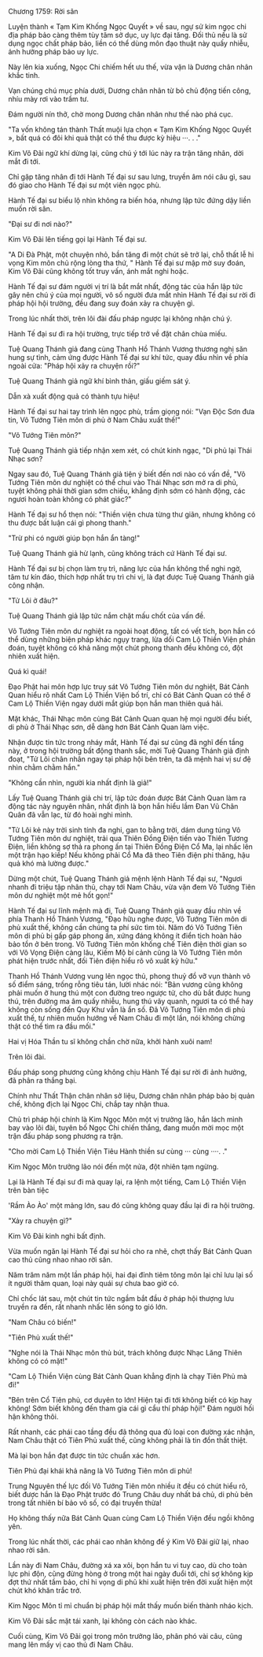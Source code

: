




Chương 1759: Rời sân


Luyện thành « Tạm Kim Khống Ngọc Quyết » về sau, ngự sử kim ngọc chi địa pháp bảo càng thêm tùy tâm sở dục, uy lực đại tăng. Đối thủ nếu là sử dụng ngọc chất pháp bảo, liền có thể dùng môn đạo thuật này quấy nhiễu, ảnh hưởng pháp bảo uy lực.

Này lên kia xuống, Ngọc Chi chiếm hết ưu thế, vừa vặn là Dương chân nhân khắc tinh.

Vạn chúng chú mục phía dưới, Dương chân nhân từ bỏ chủ động tiến công, nhíu mày rơi vào trầm tư.

Đám người nín thở, chờ mong Dương chân nhân như thế nào phá cục.

"Ta vốn không tán thành Thất muội lựa chọn « Tạm Kim Khống Ngọc Quyết », bất quá có đôi khi quả thật có thể thu được kỳ hiệu ···. . ."

Kim Vô Đãi ngữ khí dừng lại, cũng chú ý tới lúc này ra trận tăng nhân, dời mắt đi tới.

Chỉ gặp tăng nhân đi tới Hành Tế đại sư sau lưng, truyền âm nói câu gì, sau đó giao cho Hành Tế đại sư một viên ngọc phù.

Hành Tế đại sư biểu lộ nhìn không ra biến hóa, nhưng lập tức đứng dậy liền muốn rời sân.

"Đại sư đi nơi nào?"

Kim Vô Đãi lên tiếng gọi lại Hành Tế đại sư.

"A Di Đà Phật, một chuyện nhỏ, bần tăng đi một chút sẽ trở lại, chỗ thất lễ hi vọng Kim môn chủ rộng lòng tha thứ, " Hành Tế đại sư mập mờ suy đoán, Kim Vô Đãi cũng không tốt truy vấn, ánh mắt nghi hoặc.

Hành Tế đại sư đám người vị trí là bắt mắt nhất, động tác của hắn lập tức gây nên chú ý của mọi người, vô số người đưa mắt nhìn Hành Tế đại sư rời đi pháp hội hội trường, đều đang suy đoán xảy ra chuyện gì.

Trong lúc nhất thời, trên lôi đài đấu pháp ngược lại không nhận chú ý.

Hành Tế đại sư đi ra hội trường, trực tiếp trở về đặt chân chùa miếu.

Tuệ Quang Thánh giả đang cùng Thanh Hồ Thánh Vương thương nghị săn hung sự tình, cảm ứng được Hành Tế đại sư khí tức, quay đầu nhìn về phía ngoài cửa: "Pháp hội xảy ra chuyện rồi?"

Tuệ Quang Thánh giả ngữ khí bình thản, giấu giếm sát ý.

Dẫn xà xuất động quả có thành tựu hiệu!

Hành Tế đại sư hai tay trình lên ngọc phù, trầm giọng nói: "Vạn Độc Sơn đưa tin, Vô Tướng Tiên môn di phủ ở Nam Châu xuất thế!"

"Vô Tướng Tiên môn?"

Tuệ Quang Thánh giả tiếp nhận xem xét, có chút kinh ngạc, "Di phủ lại Thái Nhạc sơn?

Ngay sau đó, Tuệ Quang Thánh giả tiện ý biết đến nơi nào có vấn đề, "Vô Tướng Tiên môn dư nghiệt có thể chui vào Thái Nhạc sơn mở ra di phủ, tuyệt không phải thời gian sớm chiều, khẳng định sớm có hành động, các ngươi hoàn toàn không có phát giác?"

Hành Tế đại sư hổ thẹn nói: "Thiền viện chưa từng thư giãn, nhưng không có thu được bất luận cái gì phong thanh."

"Trừ phi có người giúp bọn hắn ẩn tàng!"

Tuệ Quang Thánh giả hừ lạnh, cũng không trách cứ Hành Tế đại sư.

Hành Tế đại sư bị chọn làm trụ trì, năng lực của hắn không thể nghi ngờ, tâm tư kín đáo, thích hợp nhất trụ trì chi vị, là đạt được Tuệ Quang Thánh giả công nhận.

"Tử Lôi ở đâu?"

Tuệ Quang Thánh giả lập tức nắm chặt mấu chốt của vấn đề.

Vô Tướng Tiên môn dư nghiệt ra ngoài hoạt động, tất có vết tích, bọn hắn có thể dùng những biện pháp khác ngụy trang, lừa dối Cam Lộ Thiền Viện phán đoán, tuyệt không có khả năng một chút phong thanh đều không có, đột nhiên xuất hiện.

Quá kì quái!

Đạo Phật hai môn hợp lực truy sát Vô Tướng Tiên môn dư nghiệt, Bát Cảnh Quan hiểu rõ nhất Cam Lộ Thiền Viện bố trí, chỉ có Bát Cảnh Quan có thể ở Cam Lộ Thiền Viện ngay dưới mắt giúp bọn hắn man thiên quá hải.

Mặt khác, Thái Nhạc môn cùng Bát Cảnh Quan quan hệ mọi người đều biết, di phủ ở Thái Nhạc sơn, dễ dàng hơn Bát Cảnh Quan làm việc.

Nhận được tin tức trong nháy mắt, Hành Tế đại sư cũng đã nghĩ đến tầng này, ở trong hội trường bất động thanh sắc, mời Tuệ Quang Thánh giả định đoạt, "Tử Lôi chân nhân ngay tại pháp hội bên trên, ta đã mệnh hai vị sư đệ nhìn chằm chằm hắn."

"Không cần nhìn, người kia nhất định là giả!"

Lấy Tuệ Quang Thánh giả chi trí, lập tức đoán được Bát Cảnh Quan làm ra động tác này nguyên nhân, nhất định là bọn hắn hiểu lầm Đan Vũ Chân Quân đã vẫn lạc, từ đó hoài nghi mình.

"Tử Lôi kẻ này trời sinh tính đa nghi, gan to bằng trời, dám dung túng Vô Tướng Tiên môn dư nghiệt, trải qua Thiên Đồng Điện tiến vào Thiên Tương Điện, liền không sợ thả ra phong ấn tại Thiên Đồng Điện Cổ Ma, lại nhấc lên một trận hạo kiếp! Nếu không phải Cổ Ma đã theo Tiên điện phi thăng, hậu quả khó mà lường được."

Dừng một chút, Tuệ Quang Thánh giả mệnh lệnh Hành Tế đại sư, "Ngươi nhanh đi triệu tập nhân thủ, chạy tới Nam Châu, vừa vặn đem Vô Tướng Tiên môn dư nghiệt một mẻ hốt gọn!"

Hành Tế đại sư lĩnh mệnh mà đi, Tuệ Quang Thánh giả quay đầu nhìn về phía Thanh Hồ Thánh Vương, "Đạo hữu nghe được, Vô Tướng Tiên môn di phủ xuất thế, không cần chúng ta phí sức tìm tòi. Năm đó Vô Tướng Tiên môn di phủ bị gấp gáp phong ấn, xứng đáng không ít điển tịch hoàn hảo bảo tồn ở bên trong. Vô Tướng Tiên môn khống chế Tiên điện thời gian so với Vô Vọng Điện càng lâu, Kiếm Mộ bí cảnh cũng là Vô Tướng Tiên môn phát hiện trước nhất, đối Tiên điện hiểu rõ vô xuất kỳ hữu."

Thanh Hồ Thánh Vương vung lên ngọc thủ, phong thuỷ đồ vỡ vụn thành vô số điểm sáng, trống rỗng tiêu tán, lười nhác nói: "Bản vương cũng không phải muốn ở hung thú một con đường treo ngược tử, cho dù bắt được hung thú, trên đường ma âm quấy nhiễu, hung thú vây quanh, ngươi ta có thể hay không còn sống đến Quy Khư vẫn là ẩn số. Đã Vô Tướng Tiên môn di phủ xuất thế, tự nhiên muốn hướng về Nam Châu đi một lần, nói không chừng thật có thể tìm ra đầu mối."

Hai vị Hóa Thần tu sĩ không chần chờ nữa, khởi hành xuôi nam!

Trên lôi đài.

Đấu pháp song phương cũng không chịu Hành Tế đại sư rời đi ảnh hưởng, đã phân ra thắng bại.

Chính như Thất Thận chân nhân sở liệu, Dương chân nhân pháp bảo bị quản chế, không địch lại Ngọc Chi, chắp tay nhận thua.

Chủ trì pháp hội chính là Kim Ngọc Môn một vị trưởng lão, hắn lách mình bay vào lôi đài, tuyên bố Ngọc Chi chiến thắng, đang muốn mời mọc một trận đấu pháp song phương ra trận.

"Cho mời Cam Lộ Thiền Viện Tiêu Hành thiền sư cùng ··· cùng ····. ."

Kim Ngọc Môn trưởng lão nói đến một nửa, đột nhiên tạm ngừng.

Lại là Hành Tế đại sư đi mà quay lại, ra lệnh một tiếng, Cam Lộ Thiền Viện trên bàn tiệc

'Rầm Ào Ào' một mảng lớn, sau đó cũng không quay đầu lại đi ra hội trường.

"Xảy ra chuyện gì?"

Kim Vô Đãi kinh nghi bất định.

Vừa muốn ngăn lại Hành Tế đại sư hỏi cho ra nhẽ, chợt thấy Bát Cảnh Quan cao thủ cũng nhao nhao rời sân.

Năm trăm năm một lần pháp hội, hai đại đỉnh tiêm tông môn lại chỉ lưu lại số ít người thăm quan, loại này quái sự chưa bao giờ có.

Chỉ chốc lát sau, một chút tin tức ngầm bắt đầu ở pháp hội thượng lưu truyền ra đến, rất nhanh nhấc lên sóng to gió lớn.

"Nam Châu có biến!"

"Tiên Phủ xuất thế!"

"Nghe nói là Thái Nhạc môn thủ bút, trách không được Nhạc Lăng Thiên không có có mặt!"

"Cam Lộ Thiền Viện cùng Bát Cảnh Quan khẳng định là chạy Tiên Phủ mà đi!"

"Bên trên Cổ Tiên phủ, cơ duyên to lớn! Hiện tại đi tới không biết có kịp hay không! Sớm biết không đến tham gia cái gì cẩu thí pháp hội!" Đám người hối hận không thôi.

Rất nhanh, các phái cao tầng đều đã thông qua đủ loại con đường xác nhận, Nam Châu thật có Tiên Phủ xuất thế, cũng không phải là tin đồn thất thiệt.

Mà lại bọn hắn đạt được tin tức chuẩn xác hơn.

Tiên Phủ đại khái khả năng là Vô Tướng Tiên môn di phủ!

Trung Nguyên thế lực đối Vô Tướng Tiên môn nhiều ít đều có chút hiểu rõ, biết được hắn là Đạo Phật trước đó Trung Châu duy nhất bá chủ, di phủ bên trong tất nhiên bí bảo vô số, có đại truyền thừa!

Họ không thấy nữa Bát Cảnh Quan cùng Cam Lộ Thiền Viện đều ngồi không yên.

Trong lúc nhất thời, các phái cao nhân không để ý Kim Vô Đãi giữ lại, nhao nhao rời sân.

Lần này đi Nam Châu, đường xá xa xôi, bọn hắn tu vi tuy cao, dù cho toàn lực phi độn, cũng đừng hòng ở trong một hai ngày đuổi tới, chỉ sợ không kịp đợt thứ nhất tầm bảo, chỉ hi vọng di phủ khi xuất hiện trên đời xuất hiện một chút khó khăn trắc trở.

Kim Ngọc Môn tỉ mỉ chuẩn bị pháp hội mắt thấy muốn biến thành nháo kịch.

Kim Vô Đãi sắc mặt tái xanh, lại không còn cách nào khác.

Cuối cùng, Kim Vô Đãi gọi trong môn trưởng lão, phân phó vài câu, cũng mang lên mấy vị cao thủ đi Nam Châu.




